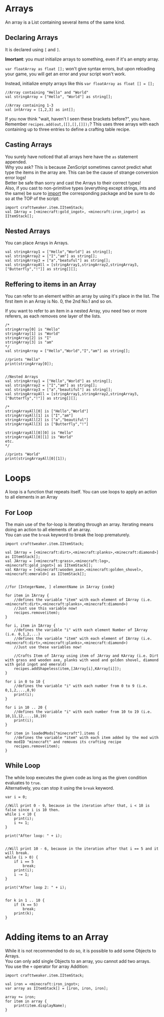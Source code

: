 # Arrays

An array is a List containing several items of the same kind. 


## Declaring Arrays
It is declared using ```[``` and ```]```.

**Imortant**: you *must* initialize arrays to something, even if it's an empty array. 

`var floatArray as float [];` won't give syntax errors, but upon reloading your game, you will get an error and your script won't work. 

Instead, initialize empty arrays like this `var floatArray as float [] = [];`

```zenscript
//Array containing "Hello" and "World"
val stringArray = ["Hello", "World"] as string[];

//Array containing 1-3
val intArray = [1,2,3] as int[];
```

If you now think "wait, haven't I seen these brackets before?", you have.
Remember ```recipes.add(out,[[],[],[]]);```?
This uses three arrays with each containing up to three entries to define a crafting table recipe.

## Casting Arrays
You surely have noticed that all arrays here have the `as` statement appended.  
Why you ask?
This is because ZenScript sometimes cannot predict what type the items in the array are. This can be the cause of strange conversion error logs!  
Better be safe than sorry and cast the Arrays to their correct types!  
Also, if you cast to non-primitive types (everything except strings, ints and the same) be sure to [import](/AdvancedFunctions/Import/) the corresponding package and be sure to do so at the TOP of the script:  
```zenscript
import crafttweaker.item.IItemStack;
val IArray = [<minecraft:gold_ingot>, <minecraft:iron_ingot>] as IItemStack[];
```

## Nested Arrays
You can place Arrays in Arrays.

```zenscript
val stringArray1 = ["Hello","World"] as string[];
val stringArray2 = ["I","am"] as string[];
val stringArray3 = ["a","beatuful"] as string[];
val stringArrayAll = [stringArray1,stringArray2,stringArray3,["Butterfly","!"]] as string[][];
```

## Reffering to items in an Array
You can refer to an element within an array by using it's place in the list.
The first item in an Array is No. 0, the 2nd No.1 and so on.

If you want to refer to an item in a nested Array, you need two or more referers, as each removes one layer of the lists.

```zenscript
/*
stringArray[0] is "Hello"
stringArray[1] is "World"
stringArray[2] is "I"
stringArray[3] is "am"
*/
val stringArray = ["Hello","World","I","am"] as string[];

//prints "Hello"
print(stringArray[0]);


//Nested Arrays
val stringArray1 = ["Hello","World"] as string[];
val stringArray2 = ["I","am"] as string[];
val stringArray3 = ["a","beautiful"] as string[];
val stringArrayAll = [stringArray1,stringArray2,stringArray3,["Butterfly","!"]] as string[][];

/*
stringArrayAll[0] is ["Hello","World"]
stringArrayAll[1] is ["I","am"]
stringArrayAll[2] is ["a","beautiful"]
stringArrayAll[3] is ["Butterfly","!"]

stringArrayAll[0][0] is "Hello"
stringArrayAll[0][1] is "World"
etc.
*/

//prints "World"
print(stringArrayAll[0][1]);
```


# Loops
A loop is a function that repeats itself. You can use loops to apply an action to all elements in an Array

## For Loop
The main use of the for-loop is iterating through an array. Iterating means doing an action to all elements of an array.  
You can use the `break` keyword to break the loop prematurely.

```zenscript
import crafttweaker.item.IItemStack;

val IArray = [<minecraft:dirt>,<minecraft:planks>,<minecraft:diamond>] as IItemStack[];
val JArray = [<minecraft:grass>,<minecraft:log>,<minecraft:gold_ingot>] as IItemStack[];
val KArray = [<minecraft:wooden_axe>,<minecraft:golden_shovel>,<minecraft:emerald>] as IItemStack[];


//for [IntegerName, ] elementName in IArray {code}

for item in IArray {
	//defines the variable "item" with each element of IArray (i.e. <minecraft:dirt>,<minecraft:planks>,<minecraft:diamond>)
	//Just use this variable now!
	recipes.remove(item);
}

for i, item in IArray {
	//defines the variable "i" with each element Number of IArray (i.e. 0,1,2,...)
	//defines the variable "item" with each element of IArray (i.e. <minecraft:dirt>,<minecraft:planks>,<minecraft:diamond>)
	//Just use these variables now!

	//Crafts Item of IArray using item of JArray and KArray (i.e. Dirt with grass and wooden axe, planks with wood and golden shovel, diamond with gold ingot and emerald)
	recipes.addShapeless(item,[JArray[i],KArray[i]]);
}

for i in 0 to 10 {
	//defines the variable "i" with each number from 0 to 9 (i.e. 0,1,2,...,8,9)
    print(i);
}

for i in 10 .. 20 {
	//defines the variable "i" with each number from 10 to 19 (i.e. 10,11,12,...,18,19)
    print(i);
}

for item in loadedMods["minecraft"].items {
	//defines the variable "item" with each item added by the mod with the modID "minecraft" and removes its crafting recipe
	recipes.remove(item);
}
```

## While Loop
The while loop executes the given code as long as the given condition evaluates to `true`.  
Alternatively, you can stop it using the `break` keyword.

```zenscript
var i = 0; 

//Will print 0 - 9, because in the iteration after that, i < 10 is false since i is 10 then.
while i < 10 {
	print(i); 
	i += 1;
} 

print("After loop: " + i);


//Will print 10 - 6, because in the iteration after that i == 5 and it will break.
while (i > 0) {
	if i == 5
		break;
	print(i);
	i -= 1;
}

print("After loop 2: " + i);


for k in 1 .. 10 {
	if (k == 5)
	    break;
	print(k);
}
```

# Adding items to an Array

While it is not recommended to do so, it is possible to add some Objects to Arrays.  
You can only add single Objects to an array, you cannot add two arrays.   
You use the `+` operator for array Addition:

```zenscript
import crafttweaker.item.IItemStack;

val iron = <minecraft:iron_ingot>;
var array as IItemStack[] = [iron, iron, iron];

array += iron;
for item in array {
	print(item.displayName);
}
```
